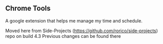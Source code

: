 ## Chrome Tools

A google extension that helps me manage my time and schedule.

Moved here from Side-Projects (https://github.com/rorico/side-projects) repo on build 4.3
Previous changes can be found there